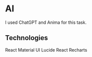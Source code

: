 # AI

I used ChatGPT and Anima for this task.

## Technologies

React
Material UI
Lucide React
Recharts
